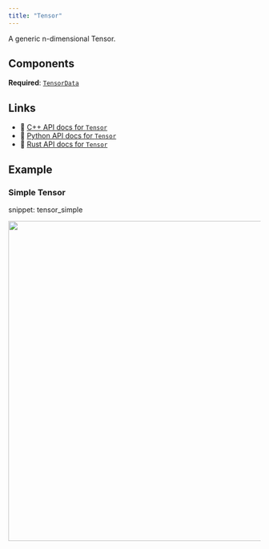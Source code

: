 ```yaml
---
title: "Tensor"
---
```


A generic n-dimensional Tensor.

## Components

**Required**: [`TensorData`](../components/tensor_data.md)

## Links
 * 🌊 [C++ API docs for `Tensor`](https://ref.rerun.io/docs/cpp/stable/structrerun_1_1archetypes_1_1Tensor.html)
 * 🐍 [Python API docs for `Tensor`](https://ref.rerun.io/docs/python/stable/common/archetypes#rerun.archetypes.Tensor)
 * 🦀 [Rust API docs for `Tensor`](https://docs.rs/rerun/latest/rerun/archetypes/struct.Tensor.html)

## Example

### Simple Tensor

snippet: tensor_simple

<center>
<picture data-inline-viewer="snippets/tensor_simple">
  <source media="(max-width: 480px)" srcset="https://static.rerun.io/tensor_simple/baacb07712f7b706e3c80e696f70616c6c20b367/480w.png">
  <source media="(max-width: 768px)" srcset="https://static.rerun.io/tensor_simple/baacb07712f7b706e3c80e696f70616c6c20b367/768w.png">
  <source media="(max-width: 1024px)" srcset="https://static.rerun.io/tensor_simple/baacb07712f7b706e3c80e696f70616c6c20b367/1024w.png">
  <source media="(max-width: 1200px)" srcset="https://static.rerun.io/tensor_simple/baacb07712f7b706e3c80e696f70616c6c20b367/1200w.png">
  <img src="https://static.rerun.io/tensor_simple/baacb07712f7b706e3c80e696f70616c6c20b367/full.png" width="640">
</picture>
</center>

